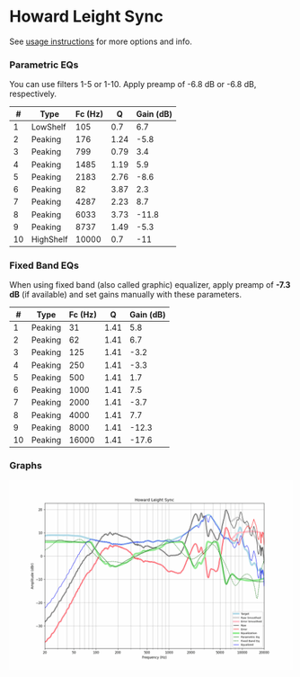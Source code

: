 # Howard Leight Sync
See [usage instructions](https://github.com/jaakkopasanen/AutoEq#usage) for more options and info.

### Parametric EQs
You can use filters 1-5 or 1-10. Apply preamp of -6.8 dB or -6.8 dB, respectively.

|   # | Type      |   Fc (Hz) |    Q |   Gain (dB) |
|-----|-----------|-----------|------|-------------|
|   1 | LowShelf  |       105 | 0.7  |         6.7 |
|   2 | Peaking   |       176 | 1.24 |        -5.8 |
|   3 | Peaking   |       799 | 0.79 |         3.4 |
|   4 | Peaking   |      1485 | 1.19 |         5.9 |
|   5 | Peaking   |      2183 | 2.76 |        -8.6 |
|   6 | Peaking   |        82 | 3.87 |         2.3 |
|   7 | Peaking   |      4287 | 2.23 |         8.7 |
|   8 | Peaking   |      6033 | 3.73 |       -11.8 |
|   9 | Peaking   |      8737 | 1.49 |        -5.3 |
|  10 | HighShelf |     10000 | 0.7  |       -11   |

### Fixed Band EQs
When using fixed band (also called graphic) equalizer, apply preamp of **-7.3 dB** (if available) and set gains manually with these parameters.

|   # | Type    |   Fc (Hz) |    Q |   Gain (dB) |
|-----|---------|-----------|------|-------------|
|   1 | Peaking |        31 | 1.41 |         5.8 |
|   2 | Peaking |        62 | 1.41 |         6.7 |
|   3 | Peaking |       125 | 1.41 |        -3.2 |
|   4 | Peaking |       250 | 1.41 |        -3.3 |
|   5 | Peaking |       500 | 1.41 |         1.7 |
|   6 | Peaking |      1000 | 1.41 |         7.5 |
|   7 | Peaking |      2000 | 1.41 |        -3.7 |
|   8 | Peaking |      4000 | 1.41 |         7.7 |
|   9 | Peaking |      8000 | 1.41 |       -12.3 |
|  10 | Peaking |     16000 | 1.41 |       -17.6 |

### Graphs
![](./Howard%20Leight%20Sync.png)
